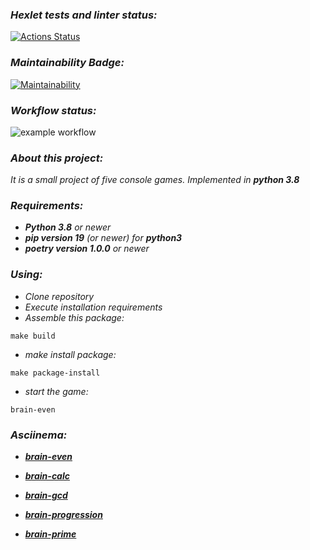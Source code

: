 ### *Hexlet tests and linter status:*
[![Actions Status](https://github.com/alex-p14/python-project-lvl1/workflows/hexlet-check/badge.svg)](https://github.com/alex-p14/python-project-lvl1/actions)

### *Maintainability Badge:*
[![Maintainability](https://api.codeclimate.com/v1/badges/a99a88d28ad37a79dbf6/maintainability)](https://github.com/alex-p14/python-project-lvl1)

### *Workflow status:*
![example workflow](https://github.com/alex-p14/python-project-lvl1/actions/workflows/hexlet-linter.yml/badge.svg)

### *About this project:*
*It is a small project of five console games. Implemented in **python 3.8***

### *Requirements:*
* ***Python 3.8** or newer*
* ***pip version 19** (or newer) for **python3***
* ***poetry version 1.0.0** or newer*

### *Using:*
* *Clone repository*
* *Execute installation requirements*
* *Assemble this package:*
```
make build
```
* *make install package:*
```
make package-install
```
* *start the game:*
```
brain-even
```
### *Asciinema:*
* [___brain-even___](https://asciinema.org/a/jJvZ8uBuZvOyTiPbwva3XxEZ5)

* [___brain-calc___](https://asciinema.org/a/jddXTZxqgMW0YOP79eJlF4dJC)

* [___brain-gcd___](https://asciinema.org/a/Kx2IFm95xXoNtg1cEWzIO5NVv)

* [___brain-progression___](https://asciinema.org/a/Qz6nPcDK7ym9qO4MgPolPoxrh)

* [___brain-prime___](https://asciinema.org/a/frNIt44Kb2eqRXcuTKIrcmVYH)

